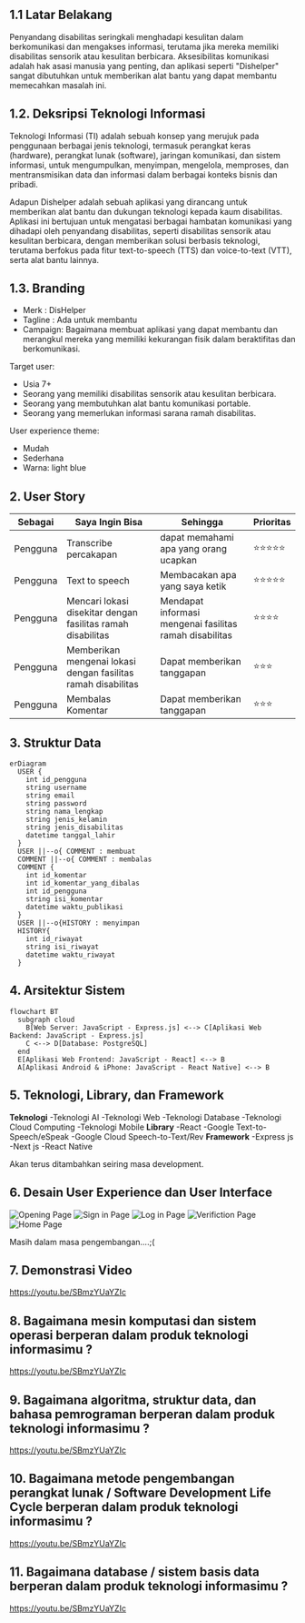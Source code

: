 ## 1.1 Latar Belakang

Penyandang disabilitas seringkali menghadapi kesulitan dalam berkomunikasi dan mengakses informasi, terutama jika mereka memiliki disabilitas sensorik atau kesulitan berbicara. Aksesibilitas komunikasi adalah hak asasi manusia yang penting, dan aplikasi seperti "Dishelper" sangat dibutuhkan untuk memberikan alat bantu yang dapat membantu memecahkan masalah ini.

## 1.2. Deksripsi Teknologi Informasi

Teknologi Informasi (TI) adalah sebuah konsep yang merujuk pada penggunaan berbagai jenis teknologi, termasuk perangkat keras (hardware), perangkat lunak (software), jaringan komunikasi, dan sistem informasi, untuk mengumpulkan, menyimpan, mengelola, memproses, dan mentransmisikan data dan informasi dalam berbagai konteks bisnis dan pribadi.

Adapun Dishelper adalah sebuah aplikasi yang dirancang untuk memberikan alat bantu dan dukungan teknologi kepada kaum disabilitas. Aplikasi ini bertujuan untuk mengatasi berbagai hambatan komunikasi yang dihadapi oleh penyandang disabilitas, seperti disabilitas sensorik atau kesulitan berbicara, dengan memberikan solusi berbasis teknologi, terutama berfokus pada fitur text-to-speech (TTS) dan voice-to-text (VTT), serta alat bantu lainnya.

## 1.3. Branding

- Merk    : DisHelper
- Tagline : Ada untuk membantu
- Campaign: Bagaimana membuat aplikasi yang dapat membantu dan merangkul mereka yang memiliki kekurangan fisik dalam beraktifitas dan berkomunikasi.
  
Target user:
- Usia 7+
- Seorang yang memiliki disabilitas sensorik atau kesulitan berbicara.
- Seorang yang membutuhkan alat bantu komunikasi portable.
- Seorang yang memerlukan informasi sarana ramah disabilitas.

User experience theme:
- Mudah
- Sederhana
- Warna: light blue 

## 2. User Story

Sebagai | Saya Ingin Bisa | Sehingga | Prioritas
---|---|---|---
Pengguna | Transcribe percakapan | dapat memahami apa yang orang ucapkan | ⭐⭐⭐⭐⭐
Pengguna | Text to speech | Membacakan apa yang saya ketik | ⭐⭐⭐⭐⭐
Pengguna | Mencari lokasi disekitar dengan fasilitas ramah disabilitas | Mendapat informasi mengenai fasilitas ramah disabilitas | ⭐⭐⭐⭐
Pengguna | Memberikan  mengenai lokasi dengan fasilitas ramah disabilitas | Dapat memberikan tanggapan | ⭐⭐⭐
Pengguna | Membalas Komentar | Dapat memberikan tanggapan | ⭐⭐⭐

## 3. Struktur Data

```mermaid
erDiagram
  USER {
    int id_pengguna
    string username
    string email
    string password
    string nama_lengkap
    string jenis_kelamin
    string jenis_disabilitas    
    datetime tanggal_lahir
  }
  USER ||--o{ COMMENT : membuat
  COMMENT ||--o{ COMMENT : membalas 
  COMMENT {
    int id_komentar
    int id_komentar_yang_dibalas
    int id_pengguna 
    string isi_komentar 
    datetime waktu_publikasi 
  }
  USER ||--o{HISTORY : menyimpan
  HISTORY{
    int id_riwayat
    string isi_riwayat
    datetime waktu_riwayat
  }
```

## 4. Arsitektur Sistem
```mermaid
flowchart BT 
  subgraph cloud
    B[Web Server: JavaScript - Express.js] <--> C[Aplikasi Web Backend: JavaScript - Express.js] 
    C <--> D[Database: PostgreSQL] 
  end
  E[Aplikasi Web Frontend: JavaScript - React] <--> B 
  A[Aplikasi Android & iPhone: JavaScript - React Native] <--> B
```
## 5. Teknologi, Library, dan Framework

**Teknologi**
-Teknologi AI
-Teknologi Web
-Teknologi Database
-Teknologi Cloud Computing
-Teknologi Mobile
**Library**
-React
-Google Text-to-Speech/eSpeak
-Google Cloud Speech-to-Text/Rev
**Framework**
-Express js
-Next js
-React Native

Akan terus ditambahkan seiring masa development.

## 6. Desain User Experience dan User Interface

![Opening Page](https://github.com/dimaswae/DisHelper/assets/125195082/d334f838-5c7e-45ea-aa5d-a9c08dda2f73)
![Sign in Page](https://github.com/dimaswae/DisHelper/assets/125195082/e36ffa28-0102-4be8-b2ab-a0a9f1005cf5)
![Log in Page](https://github.com/dimaswae/DisHelper/assets/125195082/1af52ab6-3ff8-4a7f-a1fd-e92bf05979cc)
![Verifiction Page](https://github.com/dimaswae/DisHelper/assets/125195082/7dce9ead-5131-4445-a061-a0596fdfe10b)
![Home Page](https://github.com/dimaswae/DisHelper/assets/125195082/015cd67d-727c-422a-9446-9557d8747142)

Masih dalam masa pengembangan....;(

## 7. Demonstrasi Video

https://youtu.be/SBmzYUaYZIc

## 8. Bagaimana mesin komputasi dan sistem operasi berperan dalam produk teknologi informasimu ?

https://youtu.be/SBmzYUaYZIc

## 9. Bagaimana algoritma, struktur data, dan bahasa pemrograman berperan dalam produk teknologi informasimu ?

https://youtu.be/SBmzYUaYZIc

## 10. Bagaimana metode pengembangan perangkat lunak / Software Development Life Cycle berperan dalam produk teknologi informasimu ?

https://youtu.be/SBmzYUaYZIc

 

## 11. Bagaimana database / sistem basis data berperan dalam produk teknologi informasimu ?

https://youtu.be/SBmzYUaYZIc
